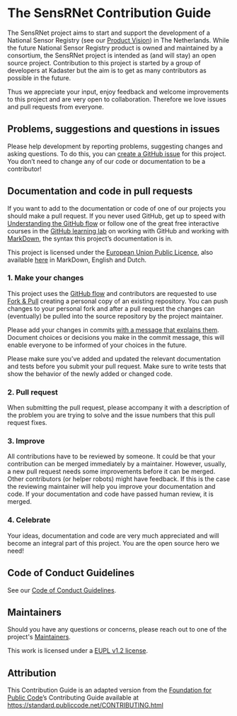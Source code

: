 # The SensRNet Contribution Guide

The SensRNet project aims to start and support the development of a National Sensor Registry (see our [Product Vision](https://github.com/kadaster-labs/sensrnet-home/blob/master/docs/ProductVision.md)) in The Netherlands. While the future National Sensor Registry product is owned and maintained by a consortium, the SensRNet project is intended as (and will stay) an open source project. Contribution to this project is started by a group of developers at Kadaster but the aim is to get as many contributors as possible in the future.

Thus we appreciate your input, enjoy feedback and welcome improvements to this project and are very open to collaboration. Therefore we love issues and pull requests from everyone.

## Problems, suggestions and questions in issues
Please help development by reporting problems, suggesting changes and asking questions. To do this, you can [create a GitHub issue](https://help.github.com/en/github/managing-your-work-on-github/creating-an-issue) for this project.
You don’t need to change any of our code or documentation to be a contributor!

## Documentation and code in pull requests
If you want to add to the documentation or code of one of our projects you should make a pull request.
If you never used GitHub, get up to speed with [Understanding the GitHub flow](https://guides.github.com/introduction/flow/) or follow one of the great free interactive courses in the [GitHub learning lab](https://lab.github.com/) on working with GitHub and working with [MarkDown](https://lab.github.com/githubtraining/communicating-using-markdown), the syntax this project’s documentation is in.

This project is licensed under the [European Union Public Licence](https://eupl.eu/), also available [here](https://github.com/kadaster-labs/sensrnet-home/blob/master/LICENSE.md) in MarkDown, English and Dutch.

### 1. Make your changes
This project uses the [GitHub flow](https://guides.github.com/introduction/flow/) and contributors are requested to use [Fork & Pull](https://help.github.com/en/github/collaborating-with-issues-and-pull-requests/about-collaborative-development-models) creating a personal copy of an existing repository. You can push changes to your personal fork and after a pull request the changes can (eventually) be pulled into the source repository by the project maintainer.

Please add your changes in commits [with a message that explains them](https://thoughtbot.com/blog/5-useful-tips-for-a-better-commit-message). Document choices or decisions you make in the commit message, this will enable everyone to be informed of your choices in the future.

Please make sure you’ve added and updated the relevant documentation and tests before you submit your pull request. Make sure to write tests that show the behavior of the newly added or changed code.

### 2. Pull request
When submitting the pull request, please accompany it with a description of the problem you are trying to solve and the issue numbers that this pull request fixes.

### 3. Improve
All contributions have to be reviewed by someone.
It could be that your contribution can be merged immediately by a maintainer. However, usually, a new pull request needs some improvements before it can be merged. Other contributors (or helper robots) might have feedback. If this is the case the reviewing maintainer will help you improve your documentation and code.
If your documentation and code have passed human review, it is merged.

### 4. Celebrate
Your ideas, documentation and code are very much appreciated and will become an integral part of this project. You are the open source hero we need!

## Code of Conduct Guidelines <a name="conduct"></a>

See our [Code of Conduct Guidelines](./CODE_OF_CONDUCT.md).

## Maintainers <a name="maintainers"></a>

Should you have any questions or concerns, please reach out to one of the project's [Maintainers](./MAINTAINERS.md).

This work is licensed under a [EUPL v1.2 license](./LICENSE.md).

## Attribution
This Contribution Guide is an adapted version from the [Foundation for Public Code](https://publiccode.net/)’s Contributing Guide available at https://standard.publiccode.net/CONTRIBUTING.html

